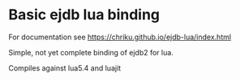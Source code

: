 # Basic ejdb lua binding

For documentation see https://chriku.github.io/ejdb-lua/index.html

Simple, not yet complete binding of ejdb2 for lua.

Compiles against lua5.4 and luajit
